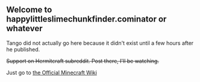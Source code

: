 ## Welcome to happylittleslimechunkfinder.cominator or whatever

Tango did not actually go here because it didn't exist until a few hours after he published.

~~Support on Hermitcraft subreddit. Post there, I'll be watching.~~

Just go to [the Official Minecraft Wiki](https://minecraft.gamepedia.com/Tutorials/Slime_farming)
